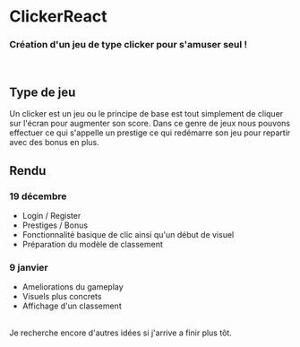 # ClickerReact 
### Création d'un jeu de type clicker pour s'amuser seul !
<br>

## Type de jeu

Un clicker est un jeu ou le principe de base est tout simplement de cliquer sur l'écran pour augmenter son score.
Dans ce genre de jeux nous pouvons effectuer ce qui s'appelle un prestige ce qui redémarre son jeu pour repartir avec des bonus en plus.

## Rendu

### 19 décembre

- Login / Register
- Prestiges / Bonus
- Fonctionnalité basique de clic ainsi qu'un début de visuel
- Préparation du modèle de classement 

### 9 janvier


- Ameliorations du gameplay
- Visuels plus concrets
- Affichage d'un classement

<br>
Je recherche encore d'autres idées si j'arrive a finir plus tôt.
